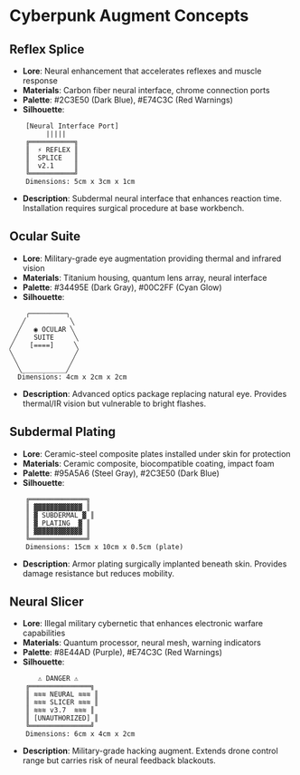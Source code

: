 # Cyberpunk Augment Concepts

## Reflex Splice
- **Lore**: Neural enhancement that accelerates reflexes and muscle response
- **Materials**: Carbon fiber neural interface, chrome connection ports
- **Palette**: #2C3E50 (Dark Blue), #E74C3C (Red Warnings)
- **Silhouette**: 
```
    [Neural Interface Port]
         |||||
    ╔═══════════╗
    ║  ⚡ REFLEX ║
    ║  SPLICE   ║
    ║  v2.1     ║
    ╚═══════════╝
    Dimensions: 5cm x 3cm x 1cm
```
- **Description**: Subdermal neural interface that enhances reaction time. Installation requires surgical procedure at base workbench.

## Ocular Suite
- **Lore**: Military-grade eye augmentation providing thermal and infrared vision
- **Materials**: Titanium housing, quantum lens array, neural interface
- **Palette**: #34495E (Dark Gray), #00C2FF (Cyan Glow)
- **Silhouette**:
```
    ╭─────────╮
   ╱           ╲
  ╱   ◉ OCULAR ╲
 ╱    SUITE     ╲
╱    [====]     ╲
╲               ╱
 ╲             ╱
  ╲___________╱
  Dimensions: 4cm x 2cm x 2cm
```
- **Description**: Advanced optics package replacing natural eye. Provides thermal/IR vision but vulnerable to bright flashes.

## Subdermal Plating
- **Lore**: Ceramic-steel composite plates installed under skin for protection
- **Materials**: Ceramic composite, biocompatible coating, impact foam
- **Palette**: #95A5A6 (Steel Gray), #2C3E50 (Dark Blue)
- **Silhouette**:
```
    ╔══════════════╗
    ║ ▓▓▓▓▓▓▓▓▓▓▓▓ ║
    ║ ▓ SUBDERMAL ▓ ║  
    ║ ▓ PLATING  ▓ ║
    ║ ▓▓▓▓▓▓▓▓▓▓▓▓ ║
    ╚══════════════╝
    Dimensions: 15cm x 10cm x 0.5cm (plate)
```
- **Description**: Armor plating surgically implanted beneath skin. Provides damage resistance but reduces mobility.

## Neural Slicer
- **Lore**: Illegal military cybernetic that enhances electronic warfare capabilities
- **Materials**: Quantum processor, neural mesh, warning indicators
- **Palette**: #8E44AD (Purple), #E74C3C (Red Warnings)
- **Silhouette**:
```
       ⚠️ DANGER ⚠️
    ╔═══════════════╗
    ║ ≋≋≋ NEURAL ≋≋≋ ║
    ║ ≋≋≋ SLICER ≋≋≋ ║
    ║ ≋≋≋ v3.7  ≋≋≋ ║
    ║ [UNAUTHORIZED] ║
    ╚═══════════════╝
    Dimensions: 6cm x 4cm x 2cm
```
- **Description**: Military-grade hacking augment. Extends drone control range but carries risk of neural feedback blackouts.